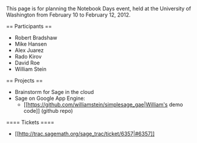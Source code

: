 This page is for planning the Notebook Days event, held at the University of Washington from February 10 to February 12, 2012.

== Participants ==

 * Robert Bradshaw
 * Mike Hansen
 * Alex Juarez
 * Rado Kirov
 * David Roe
 * William Stein

== Projects ==

 * Brainstorm for Sage in the cloud
 * Sage on Google App Engine:
     * [[https://github.com/williamstein/simplesage_gae|William's demo code]] (github repo)

==== Tickets ====

 * [[http://trac.sagemath.org/sage_trac/ticket/6357|#6357]]
